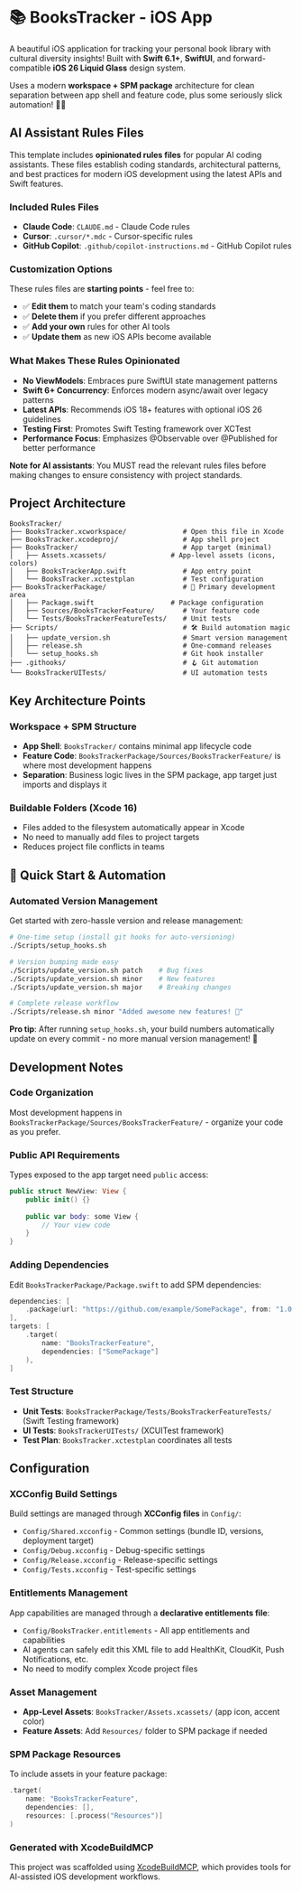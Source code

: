 # 📚 BooksTracker - iOS App

A beautiful iOS application for tracking your personal book library with cultural diversity insights! Built with **Swift 6.1+**, **SwiftUI**, and forward-compatible **iOS 26 Liquid Glass** design system.

Uses a modern **workspace + SPM package** architecture for clean separation between app shell and feature code, plus some seriously slick automation! 🤖✨

## AI Assistant Rules Files

This template includes **opinionated rules files** for popular AI coding assistants. These files establish coding standards, architectural patterns, and best practices for modern iOS development using the latest APIs and Swift features.

### Included Rules Files
- **Claude Code**: `CLAUDE.md` - Claude Code rules
- **Cursor**: `.cursor/*.mdc` - Cursor-specific rules
- **GitHub Copilot**: `.github/copilot-instructions.md` - GitHub Copilot rules

### Customization Options
These rules files are **starting points** - feel free to:
- ✅ **Edit them** to match your team's coding standards
- ✅ **Delete them** if you prefer different approaches
- ✅ **Add your own** rules for other AI tools
- ✅ **Update them** as new iOS APIs become available

### What Makes These Rules Opinionated
- **No ViewModels**: Embraces pure SwiftUI state management patterns
- **Swift 6+ Concurrency**: Enforces modern async/await over legacy patterns
- **Latest APIs**: Recommends iOS 18+ features with optional iOS 26 guidelines
- **Testing First**: Promotes Swift Testing framework over XCTest
- **Performance Focus**: Emphasizes @Observable over @Published for better performance

**Note for AI assistants**: You MUST read the relevant rules files before making changes to ensure consistency with project standards.

## Project Architecture

```
BooksTracker/
├── BooksTracker.xcworkspace/              # Open this file in Xcode
├── BooksTracker.xcodeproj/                # App shell project
├── BooksTracker/                          # App target (minimal)
│   ├── Assets.xcassets/                # App-level assets (icons, colors)
│   ├── BooksTrackerApp.swift              # App entry point
│   └── BooksTracker.xctestplan            # Test configuration
├── BooksTrackerPackage/                   # 🚀 Primary development area
│   ├── Package.swift                   # Package configuration
│   ├── Sources/BooksTrackerFeature/       # Your feature code
│   └── Tests/BooksTrackerFeatureTests/    # Unit tests
├── Scripts/                               # 🛠️ Build automation magic
│   ├── update_version.sh                  # Smart version management
│   ├── release.sh                         # One-command releases
│   └── setup_hooks.sh                     # Git hook installer
├── .githooks/                             # 🪝 Git automation
└── BooksTrackerUITests/                   # UI automation tests
```

## Key Architecture Points

### Workspace + SPM Structure
- **App Shell**: `BooksTracker/` contains minimal app lifecycle code
- **Feature Code**: `BooksTrackerPackage/Sources/BooksTrackerFeature/` is where most development happens
- **Separation**: Business logic lives in the SPM package, app target just imports and displays it

### Buildable Folders (Xcode 16)
- Files added to the filesystem automatically appear in Xcode
- No need to manually add files to project targets
- Reduces project file conflicts in teams

## 🚀 Quick Start & Automation

### Automated Version Management
Get started with zero-hassle version and release management:

```bash
# One-time setup (install git hooks for auto-versioning)
./Scripts/setup_hooks.sh

# Version bumping made easy
./Scripts/update_version.sh patch    # Bug fixes
./Scripts/update_version.sh minor    # New features
./Scripts/update_version.sh major    # Breaking changes

# Complete release workflow
./Scripts/release.sh minor "Added awesome new features! 🎉"
```

**Pro tip**: After running `setup_hooks.sh`, your build numbers automatically update on every commit - no more manual version management! 🧠

## Development Notes

### Code Organization
Most development happens in `BooksTrackerPackage/Sources/BooksTrackerFeature/` - organize your code as you prefer.

### Public API Requirements
Types exposed to the app target need `public` access:
```swift
public struct NewView: View {
    public init() {}
    
    public var body: some View {
        // Your view code
    }
}
```

### Adding Dependencies
Edit `BooksTrackerPackage/Package.swift` to add SPM dependencies:
```swift
dependencies: [
    .package(url: "https://github.com/example/SomePackage", from: "1.0.0")
],
targets: [
    .target(
        name: "BooksTrackerFeature",
        dependencies: ["SomePackage"]
    ),
]
```

### Test Structure
- **Unit Tests**: `BooksTrackerPackage/Tests/BooksTrackerFeatureTests/` (Swift Testing framework)
- **UI Tests**: `BooksTrackerUITests/` (XCUITest framework)
- **Test Plan**: `BooksTracker.xctestplan` coordinates all tests

## Configuration

### XCConfig Build Settings
Build settings are managed through **XCConfig files** in `Config/`:
- `Config/Shared.xcconfig` - Common settings (bundle ID, versions, deployment target)
- `Config/Debug.xcconfig` - Debug-specific settings  
- `Config/Release.xcconfig` - Release-specific settings
- `Config/Tests.xcconfig` - Test-specific settings

### Entitlements Management
App capabilities are managed through a **declarative entitlements file**:
- `Config/BooksTracker.entitlements` - All app entitlements and capabilities
- AI agents can safely edit this XML file to add HealthKit, CloudKit, Push Notifications, etc.
- No need to modify complex Xcode project files

### Asset Management
- **App-Level Assets**: `BooksTracker/Assets.xcassets/` (app icon, accent color)
- **Feature Assets**: Add `Resources/` folder to SPM package if needed

### SPM Package Resources
To include assets in your feature package:
```swift
.target(
    name: "BooksTrackerFeature",
    dependencies: [],
    resources: [.process("Resources")]
)
```

### Generated with XcodeBuildMCP
This project was scaffolded using [XcodeBuildMCP](https://github.com/cameroncooke/XcodeBuildMCP), which provides tools for AI-assisted iOS development workflows.